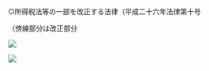 ○所得税法等の一部を改正する法律（平成二十六年法律第十号

（傍線部分は改正部分

![](https://www.nta.go.jp/tmp/06dfc3d0-c591-442d-a6b6-a3b63bdf4304/images/779e6c244549d714d2cae8016db59431ac9bd2f6923fcc66e1c8b7812c28457d.jpg)

![](https://www.nta.go.jp/tmp/06dfc3d0-c591-442d-a6b6-a3b63bdf4304/images/2eb03926761e75f4e38bbe2174f58294005d81f4300d9d4687a225ebf10534b9.jpg)